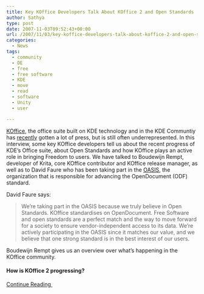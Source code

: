 ```yaml
---
title: Key KOffice Developers Talk About KOffice 2 and Open Standards
author: Sathya
type: post
date: 2007-11-03T09:52:43+00:00
url: /2007/11/03/key-koffice-developers-talk-about-koffice-2-and-open-standards/
categories:
  - News
tags:
  - community
  - DE
  - free
  - free software
  - KDE
  - move
  - read
  - software
  - Unity
  - user

---
```

[KOffice][1], the office suite built on KDE technology and in the KDE Communtiy has [recently][2] gotten a lot of press, but is still often underrepresented. In this interview, some key KOffice developers tell us about the recent progress of KDE&#8217;s Office suite, about Open Standards and how KOffice plays an active role in bringing Freedom to users. We have talked to Boudewijn Rempt, developer of Krita, core KOffice contributor and KOffice release manager, as well as to David Faure who has been taking part in the [OASIS][3], the organization that is responsible for advancing the OpenDocument (ODF) standard.
  
David Faure says:

> We&#8217;re taking part in the OASIS because we truly believe in Open Standards. KOffice standardises on OpenDocument. Free Software and open standards are a perfect match and the way to move forward for a society to ensure vendor-independent access to its data. We&#8217;re actively participating in the OASIS since it matches our value, and we believe that one strong standard is in the best interest of our users.

Boudewijn Rempt gives us an overview over what&#8217;s happening in the KOffice community.

#### How is KOffice 2 progressing?

[Continue Reading ][4]

 [1]: http://www.koffice.org/
 [2]: http://www.linuxworld.com.au/index.php?id=1596080362&rid=-50
 [3]: http://www.oasis-open.org/
 [4]: http://dot.kde.org/1194021253/